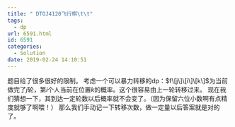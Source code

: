 ```yaml
---
title: " DTOJ4120飞行棋\t\t"
tags:
  - dp
url: 6591.html
id: 6591
categories:
  - Solution
date: 2019-02-24 14:10:51
---
```


题目给了很多很好的限制。 考虑一个可以暴力转移的dp：$f\[j\]\[i\]\[k\]$为当前做完了$j$轮，第$i$个人当前在位置$k$的概率。这个很容易由上一轮转移过来。 现在我们猜想一下，其到达一定轮数以后概率就不会变了。（因为保留六位小数啊有点精度就够了啊喂！） 那么我们手动记一下转移次数，做一定量以后答案就是对的了。